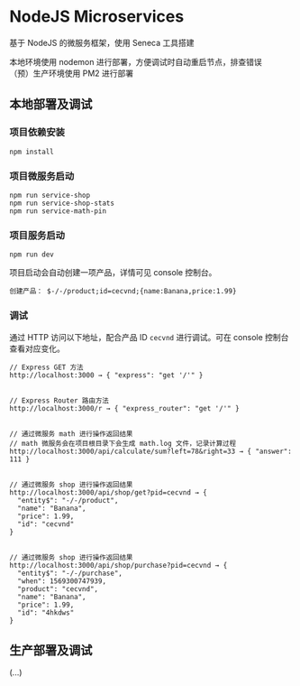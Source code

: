 # NodeJS Microservices
基于 NodeJS 的微服务框架，使用 Seneca 工具搭建  

本地环境使用 nodemon 进行部署，方便调试时自动重启节点，排查错误  
（预）生产环境使用 PM2 进行部署

## 本地部署及调试

### 项目依赖安装
```
npm install
```

### 项目微服务启动
```
npm run service-shop
npm run service-shop-stats
npm run service-math-pin
```

### 项目服务启动
```
npm run dev
```
项目启动会自动创建一项产品，详情可见 console 控制台。

```
创建产品： $-/-/product;id=cecvnd;{name:Banana,price:1.99}
```

### 调试

通过 HTTP 访问以下地址，配合产品 ID `cecvnd` 进行调试。可在 console 控制台查看对应变化。
```
// Express GET 方法
http://localhost:3000 → { "express": "get '/'" }


// Express Router 路由方法
http://localhost:3000/r → { "express_router": "get '/'" }


// 通过微服务 math 进行操作返回结果
// math 微服务会在项目根目录下会生成 math.log 文件，记录计算过程
http://localhost:3000/api/calculate/sum?left=78&right=33 → { "answer": 111 }


// 通过微服务 shop 进行操作返回结果
http://localhost:3000/api/shop/get?pid=cecvnd → {
  "entity$": "-/-/product",
  "name": "Banana",
  "price": 1.99,
  "id": "cecvnd"
}


// 通过微服务 shop 进行操作返回结果
http://localhost:3000/api/shop/purchase?pid=cecvnd → {
  "entity$": "-/-/purchase",
  "when": 1569300747939,
  "product": "cecvnd",
  "name": "Banana",
  "price": 1.99,
  "id": "4hkdws"
}

```

## 生产部署及调试
(...)
